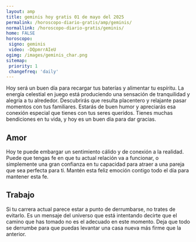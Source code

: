 ```yaml
---
layout: amp
title: geminis hoy gratis 01 de mayo del 2025 
permalink: /horoscopo-diario-gratis/amp/geminis/
normallink: /horoscopo-diario-gratis/geminis/
home: FALSE
horoscopo:
 signo: geminis
 video: -DQpmrrAIeU
ogimg: /images/geminis_char.png
sitemap:
 priority: 1
 changefreq: 'daily'
---
```



Hoy será un buen día para recargar tus baterías y alimentar tu espíritu. La energía celestial en juego está produciendo una sensación de tranquilidad y alegría a tu alrededor. Descubrirás que resulta placentero y relajante pasar momentos con tus familiares. Estarás de buen humor y apreciarás esa conexión especial que tienes con tus seres queridos. Tienes muchas bendiciones en tu vida, y hoy es un buen día para dar gracias.

## Amor

Hoy te puede embargar un sentimiento cálido y de conexión a la realidad. Puede que tengas fe en que tu actual relación va a funcionar, o simplemente una gran confianza en tu capacidad para atraer a una pareja que sea perfecta para ti. Mantén esta feliz emoción contigo todo el día para mantener esta fe.

## Trabajo

Si tu carrera actual parece estar a punto de derrumbarse, no trates de evitarlo. Es un mensaje del universo que está intentando decirte que el camino que has tomado no es el adecuado en este momento. Deja que todo se derrumbe para que puedas levantar una casa nueva más firme que la anterior.